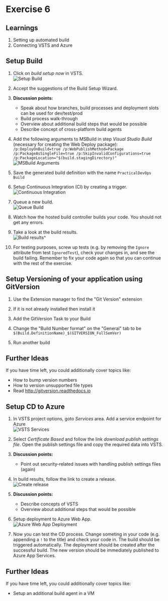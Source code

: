 # Exercise 6


## Learnings

1. Setting up automated build
1. Connecting VSTS and Azure

## Setup Build

1. Click on *build setup now* in VSTS.<br/>
   ![Setup Build](img/vsts-setup-build.png)

1. Accept the suggestions of the Build Setup Wizard.

1. **Discussion points:**
   * Speak about how branches, build processes and deployment slots can be used for dev/test/prod
   * Build process walk-through
   * Overview about additional build steps that would be possible
   * Describe concept of cross-platform build agents

1. Add the following arguments to MSBuild in step *Visual Studio Build* (necessary for creating the Web Deploy package): `/p:DeployOnBuild=true /p:WebPublishMethod=Package /p:PackageAsSingleFile=true /p:SkipInvalidConfigurations=true /p:PackageLocation="$(build.stagingDirectory)"`<br/>
   ![MSBuild Arguments](img/vsts-msbuild-arguments.png)

1. Save the generated build definition with the name `PracticalDevOps Build`
   
1. Setup Continuous Integration (CI) by creating a trigger.<br/>
   ![Continuous Integration](img/vsts-trigger-build.png)

1. Queue a new build.<br/>
   ![Queue Build](img/vsts-queue-build.png)

1. Watch how the hosted build controller builds your code. You should not get any errors.

1. Take a look at the build results.<br/>
   ![Build results](img/vsts-build-results.png)^
   
1. For testing purposes, screw up tests (e.g. by removing the `Ignore` attribute from test `IgnoredTest`), check your changes in, and see the build failing. Remember to fix your code again so that you can continue with the rest of the exercise.

## Setup Versioning of your application using GitVersion

1. Use the Extension manager to find the "Git Version" extension

1. If it is not already installed then install it

1. Add the GitVersion Task to your Build

1. Change the "Build Number format" on the "General" tab to be `$(Build.DefinitionName)_$(GITVERSION_FullSemVer)`

1. Run another build

## Further Ideas

If you have time left, you could additionally cover topics like:

* How to bump version numbers
* How to version unsupported file types
* Read http://gitversion.readthedocs.io 

## Setup CD to Azure

1. In VSTS project options, goto *Services* area. Add a service endpoint for Azure<br/>
   ![VSTS Services](img/vsts-connect-azure.png)

1. Select *Certificate Based* and follow the link *download publish settings file*. Open the publish settings file and copy the required data into VSTS.

1. **Discussion points:**
   * Point out security-related issues with handling publish settings files (again)

1. In build results, follow the link to create a release.<br/>
   ![Create release](img/vsts-setup-release.png)

1. **Discussion points:**
   * Describe concepts of VSTS
   * Overview about additional steps that would be possible
   
1. Setup deployment to Azure Web App.<br/>
   ![Azure Web App Deployment](img/vsts-azure-web-app-deployment.png)

1. Now you can test the CD process. Change someting in your code (e.g. appending a `!` to the title) and check your code in. The build should be triggered automatically. The deployment should be created after the successful build. The new version should be immediately published to Azure App Services.

## Further Ideas

If you have time left, you could additionally cover topics like:

* Setup an additional build agent in a VM

